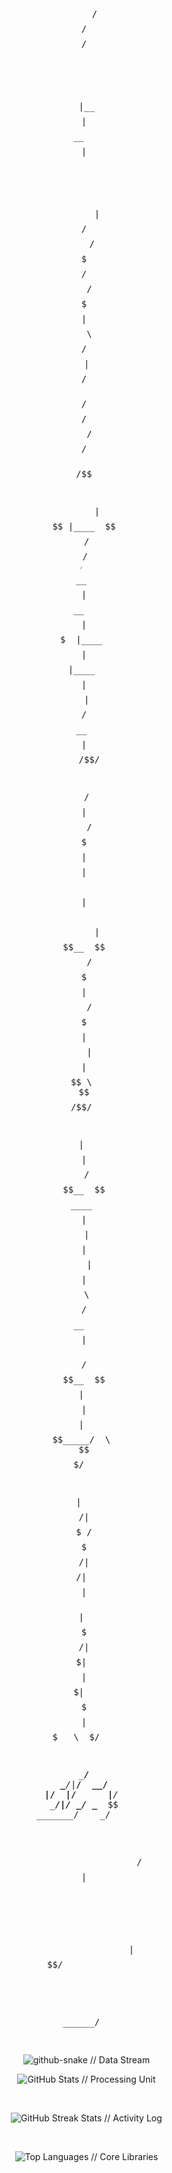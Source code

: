 <div align="center">



  <pre>

    /$$$$$                                               /$$$$$$$            /$$                                         

   |__  $$                                              | $$__  $$          | $$                                         

      | $$  /$$$$$$   /$$$$$$$  /$$$$$$  /$$$$$$$       | $$  \ $$  /$$$$$$ | $$  /$$$$$$  /$$   /$$  /$$$$$$  /$$    /$$

      | $$ |____  $$ /$$_____/ /$$__  $$| $$__  $$      | $$$$$$$  |____  $$| $$ |____  $$| $$  | $$ /$$__  $$|  $$  /$$/

 /$$  | $$  /$$$$$$$|  $$$$$$ | $$  \ $$| $$  \ $$      | $$__  $$  /$$$$$$$| $$  /$$$$$$$| $$  | $$| $$$$$$$$ \  $$/$$/ 

| $$  | $$ /$$__  $$ \____  $$| $$  | $$| $$  | $$      | $$  \ $$ /$$__  $$| $$ /$$__  $$| $$  | $$| $$_____/  \  $$$/  

|  $$$$$$/|  $$$$$$$ /$$$$$$$/|  $$$$$$/| $$  | $$      | $$$$$$$/|  $$$$$$$| $$|  $$$$$$$|  $$$$$$$|  $$$$$$$   \  $/   

 \______/  \_______/|_______/  \______/ |__/  |__/      |_______/  \_______/|__/ \_______/ \____  $$ \_______/    \_/    

                                                                                           /$$  | $$                     

                                                                                          |  $$$$$$/                     

                                                                                           \______/                      



</div>



<div align="center">

  <img src="https://raw.githubusercontent.com/jasonbalayev/jasonbalayev/output/github-snake-dark.svg" alt="github-snake // Data Stream" />

</div>



<div align="center">



  <img src="https://github-readme-stats.vercel.app/api?username=jasonbalayev&show_icons=true&theme=dark&hide_border=true&count_private=true&title_color=00ff00&text_color=ffffff&icon_color=00ffff&bg_color=0d1117" alt="GitHub Stats // Processing Unit" />

  <br/>

  <img src="https://github-readme-streak-stats.herokuapp.com/?user=jasonbalayev&theme=dark&hide_border=true&stroke=00ff00&ring=00ffff&sideNums=ffffff&sideLabels=ffffff&dates=ffffff&background=0d1117" alt="GitHub Streak Stats // Activity Log" />

  <br/>

  <img src="https://github-readme-stats.vercel.app/api/top-langs/?username=jasonbalayev&layout=compact&theme=dark&hide_border=true&title_color=00ff00&text_color=ffffff&icon_color=00ffff&bg_color=0d1117" alt="Top Languages // Core Libraries" />



  <br/>

  <br/>



    <br/>

  <br/>









</div>



<br/>
